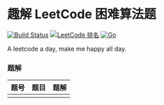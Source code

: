 # 趣解 LeetCode 困难算法题

[![Build Status](https://travis-ci.org/leviding/leetcode-js-leviding.svg?branch=master)](https://travis-ci.org/leviding/leetcode-js-leviding)
[![LeetCode 排名](https://img.shields.io/badge/LeviDing-100000+-blue.svg)](https://leetcode-cn.com/u/leviding)
[![Go](https://img.shields.io/badge/JavaScript-ES6-blue.svg)](https://www.javascript.com/)

A leetcode a day, make me happy all day.


### 题解

|题号|题目|题解|
|:-:|:-|:-:|
|   |  |   |

<!--
|  | []() | [JavaScript](./) |
-->


<disqus />
